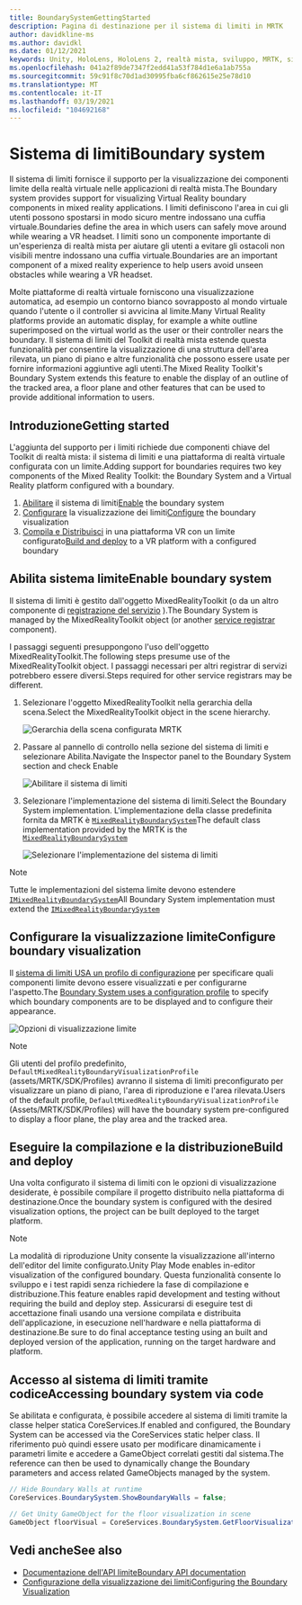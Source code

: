 ```yaml
---
title: BoundarySystemGettingStarted
description: Pagina di destinazione per il sistema di limiti in MRTK
author: davidkline-ms
ms.author: davidkl
ms.date: 01/12/2021
keywords: Unity, HoloLens, HoloLens 2, realtà mista, sviluppo, MRTK, sistema di limiti,
ms.openlocfilehash: 041a2f89de7347f2edd41a53f784d1e6a1ab755a
ms.sourcegitcommit: 59c91f8c70d1ad30995fba6cf862615e25e78d10
ms.translationtype: MT
ms.contentlocale: it-IT
ms.lasthandoff: 03/19/2021
ms.locfileid: "104692168"
---
```

# <a name="boundary-system"></a><span data-ttu-id="0d6ad-104">Sistema di limiti</span><span class="sxs-lookup"><span data-stu-id="0d6ad-104">Boundary system</span></span>

<span data-ttu-id="0d6ad-105">Il sistema di limiti fornisce il supporto per la visualizzazione dei componenti limite della realtà virtuale nelle applicazioni di realtà mista.</span><span class="sxs-lookup"><span data-stu-id="0d6ad-105">The Boundary system provides support for visualizing Virtual Reality boundary components in mixed reality applications.</span></span> <span data-ttu-id="0d6ad-106">I limiti definiscono l'area in cui gli utenti possono spostarsi in modo sicuro mentre indossano una cuffia virtuale.</span><span class="sxs-lookup"><span data-stu-id="0d6ad-106">Boundaries define the area in which users can safely move around while wearing a VR headset.</span></span> <span data-ttu-id="0d6ad-107">I limiti sono un componente importante di un'esperienza di realtà mista per aiutare gli utenti a evitare gli ostacoli non visibili mentre indossano una cuffia virtuale.</span><span class="sxs-lookup"><span data-stu-id="0d6ad-107">Boundaries are an important component of a mixed reality experience to help users avoid unseen obstacles while wearing a VR headset.</span></span>

<span data-ttu-id="0d6ad-108">Molte piattaforme di realtà virtuale forniscono una visualizzazione automatica, ad esempio un contorno bianco sovrapposto al mondo virtuale quando l'utente o il controller si avvicina al limite.</span><span class="sxs-lookup"><span data-stu-id="0d6ad-108">Many Virtual Reality platforms provide an automatic display, for example a white outline superimposed on the virtual world as the user or their controller nears the boundary.</span></span> <span data-ttu-id="0d6ad-109">Il sistema di limiti del Toolkit di realtà mista estende questa funzionalità per consentire la visualizzazione di una struttura dell'area rilevata, un piano di piano e altre funzionalità che possono essere usate per fornire informazioni aggiuntive agli utenti.</span><span class="sxs-lookup"><span data-stu-id="0d6ad-109">The Mixed Reality Toolkit's Boundary System extends this feature to enable the display of an outline of the tracked area, a floor plane and other features that can be used to provide additional information to users.</span></span>

## <a name="getting-started"></a><span data-ttu-id="0d6ad-110">Introduzione</span><span class="sxs-lookup"><span data-stu-id="0d6ad-110">Getting started</span></span>

<span data-ttu-id="0d6ad-111">L'aggiunta del supporto per i limiti richiede due componenti chiave del Toolkit di realtà mista: il sistema di limiti e una piattaforma di realtà virtuale configurata con un limite.</span><span class="sxs-lookup"><span data-stu-id="0d6ad-111">Adding support for boundaries requires two key components of the Mixed Reality Toolkit: the Boundary System and a Virtual Reality platform configured with a boundary.</span></span>

1. <span data-ttu-id="0d6ad-112">[Abilitare](#enable-boundary-system) il sistema di limiti</span><span class="sxs-lookup"><span data-stu-id="0d6ad-112">[Enable](#enable-boundary-system) the boundary system</span></span>
2. <span data-ttu-id="0d6ad-113">[Configurare](#configure-boundary-visualization) la visualizzazione dei limiti</span><span class="sxs-lookup"><span data-stu-id="0d6ad-113">[Configure](#configure-boundary-visualization) the boundary visualization</span></span>
3. <span data-ttu-id="0d6ad-114">[Compila e Distribuisci](#build-and-deploy) in una piattaforma VR con un limite configurato</span><span class="sxs-lookup"><span data-stu-id="0d6ad-114">[Build and deploy](#build-and-deploy) to a VR platform with a configured boundary</span></span>

## <a name="enable-boundary-system"></a><span data-ttu-id="0d6ad-115">Abilita sistema limite</span><span class="sxs-lookup"><span data-stu-id="0d6ad-115">Enable boundary system</span></span>

<span data-ttu-id="0d6ad-116">Il sistema di limiti è gestito dall'oggetto MixedRealityToolkit (o da un altro componente di [registrazione del servizio](xref:Microsoft.MixedReality.Toolkit.IMixedRealityServiceRegistrar) ).</span><span class="sxs-lookup"><span data-stu-id="0d6ad-116">The Boundary System is managed by the MixedRealityToolkit object (or another [service registrar](xref:Microsoft.MixedReality.Toolkit.IMixedRealityServiceRegistrar) component).</span></span>

<span data-ttu-id="0d6ad-117">I passaggi seguenti presuppongono l'uso dell'oggetto MixedRealityToolkit.</span><span class="sxs-lookup"><span data-stu-id="0d6ad-117">The following steps presume use of the MixedRealityToolkit object.</span></span> <span data-ttu-id="0d6ad-118">I passaggi necessari per altri registrar di servizi potrebbero essere diversi.</span><span class="sxs-lookup"><span data-stu-id="0d6ad-118">Steps required for other service registrars may be different.</span></span>

1. <span data-ttu-id="0d6ad-119">Selezionare l'oggetto MixedRealityToolkit nella gerarchia della scena.</span><span class="sxs-lookup"><span data-stu-id="0d6ad-119">Select the MixedRealityToolkit object in the scene hierarchy.</span></span>

    ![Gerarchia della scena configurata MRTK](../Images/MRTK_ConfiguredHierarchy.png)

1. <span data-ttu-id="0d6ad-121">Passare al pannello di controllo nella sezione del sistema di limiti e selezionare Abilita.</span><span class="sxs-lookup"><span data-stu-id="0d6ad-121">Navigate the Inspector panel to the Boundary System section and check Enable</span></span>

    ![Abilitare il sistema di limiti](../Images/Boundary/MRTKConfig_Boundary.png)

1. <span data-ttu-id="0d6ad-123">Selezionare l'implementazione del sistema di limiti.</span><span class="sxs-lookup"><span data-stu-id="0d6ad-123">Select the Boundary System implementation.</span></span> <span data-ttu-id="0d6ad-124">L'implementazione della classe predefinita fornita da MRTK è [`MixedRealityBoundarySystem`](xref:Microsoft.MixedReality.Toolkit.Boundary.MixedRealityBoundarySystem)</span><span class="sxs-lookup"><span data-stu-id="0d6ad-124">The default class implementation provided by the MRTK is the [`MixedRealityBoundarySystem`](xref:Microsoft.MixedReality.Toolkit.Boundary.MixedRealityBoundarySystem)</span></span>

    ![Selezionare l'implementazione del sistema di limiti](../Images/Boundary/BoundarySelectSystemType.png)

> [!NOTE]
> <span data-ttu-id="0d6ad-126">Tutte le implementazioni del sistema limite devono estendere [`IMixedRealityBoundarySystem`](xref:Microsoft.MixedReality.Toolkit.Boundary.IMixedRealityBoundarySystem)</span><span class="sxs-lookup"><span data-stu-id="0d6ad-126">All Boundary System implementation must extend the [`IMixedRealityBoundarySystem`](xref:Microsoft.MixedReality.Toolkit.Boundary.IMixedRealityBoundarySystem)</span></span>

## <a name="configure-boundary-visualization"></a><span data-ttu-id="0d6ad-127">Configurare la visualizzazione limite</span><span class="sxs-lookup"><span data-stu-id="0d6ad-127">Configure boundary visualization</span></span>

<span data-ttu-id="0d6ad-128">Il [sistema di limiti USA un profilo di configurazione](ConfiguringBoundaryVisualization.md) per specificare quali componenti limite devono essere visualizzati e per configurarne l'aspetto.</span><span class="sxs-lookup"><span data-stu-id="0d6ad-128">The [Boundary System uses a configuration profile](ConfiguringBoundaryVisualization.md) to specify which boundary components are to be displayed and to configure their appearance.</span></span>

![Opzioni di visualizzazione limite](../Images/Boundary/BoundaryVisualizationProfile.png)

> [!NOTE]
> <span data-ttu-id="0d6ad-130">Gli utenti del profilo predefinito, `DefaultMixedRealityBoundaryVisualizationProfile` (assets/MRTK/SDK/Profiles) avranno il sistema di limiti preconfigurato per visualizzare un piano di piano, l'area di riproduzione e l'area rilevata.</span><span class="sxs-lookup"><span data-stu-id="0d6ad-130">Users of the default profile, `DefaultMixedRealityBoundaryVisualizationProfile` (Assets/MRTK/SDK/Profiles) will have the boundary system pre-configured to display a floor plane, the play area and the tracked area.</span></span>

## <a name="build-and-deploy"></a><span data-ttu-id="0d6ad-131">Eseguire la compilazione e la distribuzione</span><span class="sxs-lookup"><span data-stu-id="0d6ad-131">Build and deploy</span></span>

<span data-ttu-id="0d6ad-132">Una volta configurato il sistema di limiti con le opzioni di visualizzazione desiderate, è possibile compilare il progetto distribuito nella piattaforma di destinazione.</span><span class="sxs-lookup"><span data-stu-id="0d6ad-132">Once the boundary system is configured with the desired visualization options, the project can be built deployed to the target platform.</span></span>

> [!NOTE]
> <span data-ttu-id="0d6ad-133">La modalità di riproduzione Unity consente la visualizzazione all'interno dell'editor del limite configurato.</span><span class="sxs-lookup"><span data-stu-id="0d6ad-133">Unity Play Mode enables in-editor visualization of the configured boundary.</span></span> <span data-ttu-id="0d6ad-134">Questa funzionalità consente lo sviluppo e i test rapidi senza richiedere la fase di compilazione e distribuzione.</span><span class="sxs-lookup"><span data-stu-id="0d6ad-134">This feature enables rapid development and testing without requiring the build and deploy step.</span></span> <span data-ttu-id="0d6ad-135">Assicurarsi di eseguire test di accettazione finali usando una versione compilata e distribuita dell'applicazione, in esecuzione nell'hardware e nella piattaforma di destinazione.</span><span class="sxs-lookup"><span data-stu-id="0d6ad-135">Be sure to do final acceptance testing using an built and deployed version of the application, running on the target hardware and platform.</span></span>

## <a name="accessing-boundary-system-via-code"></a><span data-ttu-id="0d6ad-136">Accesso al sistema di limiti tramite codice</span><span class="sxs-lookup"><span data-stu-id="0d6ad-136">Accessing boundary system via code</span></span>

<span data-ttu-id="0d6ad-137">Se abilitata e configurata, è possibile accedere al sistema di limiti tramite la classe helper statica CoreServices.</span><span class="sxs-lookup"><span data-stu-id="0d6ad-137">If enabled and configured, the Boundary System can be accessed via the CoreServices static helper class.</span></span> <span data-ttu-id="0d6ad-138">Il riferimento può quindi essere usato per modificare dinamicamente i parametri limite e accedere a GameObject correlati gestiti dal sistema.</span><span class="sxs-lookup"><span data-stu-id="0d6ad-138">The reference can then be used to dynamically change the Boundary parameters and access related GameObjects managed by the system.</span></span>

```c#
// Hide Boundary Walls at runtime
CoreServices.BoundarySystem.ShowBoundaryWalls = false;

// Get Unity GameObject for the floor visualization in scene
GameObject floorVisual = CoreServices.BoundarySystem.GetFloorVisualization();
```

## <a name="see-also"></a><span data-ttu-id="0d6ad-139">Vedi anche</span><span class="sxs-lookup"><span data-stu-id="0d6ad-139">See also</span></span>

- [<span data-ttu-id="0d6ad-140">Documentazione dell'API limite</span><span class="sxs-lookup"><span data-stu-id="0d6ad-140">Boundary API documentation</span></span>](xref:Microsoft.MixedReality.Toolkit.Boundary)
- [<span data-ttu-id="0d6ad-141">Configurazione della visualizzazione dei limiti</span><span class="sxs-lookup"><span data-stu-id="0d6ad-141">Configuring the Boundary Visualization</span></span>](ConfiguringBoundaryVisualization.md)
